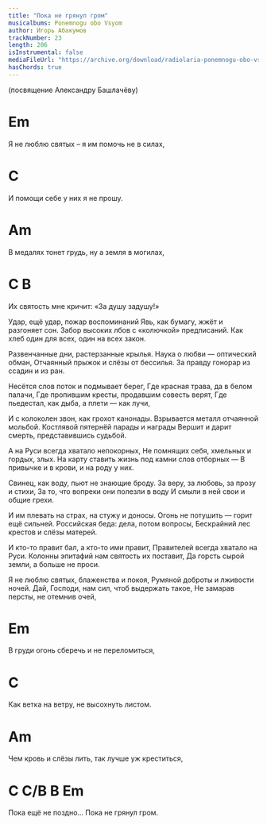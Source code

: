 ```yaml
---
title: "Пока не грянул гром"
musicalbums: Ponemnogu obo Vsyom
author: Игорь Абакумов
trackNumber: 23
length: 206
isInstrumental: false
mediaFileUrl: "https://archive.org/download/radiolaria-ponemnogu-obo-vsyom/23-poka_ne_gryanul_grom.mp3"
hasChords: true
---
```


(посвящение Александру Башлачёву)

#   Em
Я не люблю святых – я им помочь не в силах,
#   C
И помощи себе у них я не прошу.
#     Am
В медалях тонет грудь, ну а земля в могилах,
#     C                       B
Их святость мне кричит: «За душу задушу!»


Удар, ещё удар, пожар воспоминаний
Явь, как бумагу, жжёт и разгоняет сон.
Забор высоких лбов с «колючкой» предписаний.
Как хлеб один для всех, один на всех закон.

Развенчанные дни, растерзанные крылья.
Наука о любви — оптический обман,
Отчаянный прыжок и слёзы от бессилья.
За правду гонорар из ссадин и из ран.

Несётся слов поток и подмывает берег,
Где красная трава, да в белом палачи,
Где пропившим кресты, продавшим совесть верят,
Где пьедестал, как дыба, а плети — как лучи,

И с колоколен звон, как грохот канонады.
Взрывается металл отчаянной мольбой.
Костлявой пятернёй парады и награды
Вершит и дарит смерть, представившись судьбой.

А на Руси всегда хватало непокорных,
Не помнящих себя, хмельных и гордых, злых.
На карту ставить жизнь под камни слов отборных —
В привычке и в крови, и на роду у них.

Свинец, как воду, пьют не знающие броду.
За веру, за любовь, за прозу и стихи,
За то, что вопреки они полезли в воду
И смыли в ней свои и общие грехи.

И им плевать на страх, на стужу и доносы.
Огонь не потушить — горит ещё сильней.
Российская беда: дела, потом вопросы,
Бескрайний лес крестов и слёзы матерей.

И кто-то правит бал, а кто-то ими правит,
Правителей всегда хватало на Руси.
Колонны эпитафий нам святость их поставит,
Да горсть сырой земли, а больше не проси.

Я не люблю святых, блаженства и покоя,
Румяной доброты и лживости ночей.
Дай, Господи, нам сил, чтоб выдержать такое,
Не замарав персты, не отемнив очей,

#      Em
В груди огонь сберечь и не переломиться,
#     C
Как ветка на ветру, не высохнуть листом.
#      Am
Чем кровь и слёзы лить, так лучше уж креститься,
#   C             C/B     B             Em
Пока ещё не поздно... Пока не грянул гром.

